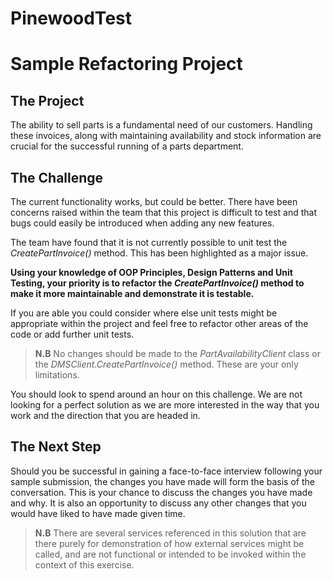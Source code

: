 # PinewoodTest
# Sample Refactoring Project

## The Project
The ability to sell parts is a fundamental need of our customers. Handling these invoices, along with maintaining availability and stock information are crucial for the successful running of a parts department.

## The Challenge
The current functionality works, but could be better. There have been concerns raised within the team that this project is difficult to test and that bugs could easily be introduced when adding any new features.

The team have found that it is not currently possible to unit test the *CreatePartInvoice()* method. This has been highlighted as a major issue.

**Using your knowledge of OOP Principles, Design Patterns and Unit Testing, your priority is to refactor the *CreatePartInvoice()* method to make it more maintainable and demonstrate it is testable.**

If you are able you could consider where else unit tests might be appropriate within the project and feel free to refactor other areas of the code or add further unit tests.

> **N.B** No changes should be made to the *PartAvailabilityClient* class or the *DMSClient.CreatePartInvoice()* method. These are your only limitations.

You should look to spend around an hour on this challenge. We are not looking for a perfect solution as we are more interested in the way that you work and the direction that you are headed in.

## The Next Step
Should you be successful in gaining a face-to-face interview following your sample submission, the changes you have made will form the basis of the conversation. This is your chance to discuss the changes you have made and why. It is also an opportunity to discuss any other changes that you would have liked to have made given time.

> **N.B** There are several services referenced in this solution that are there purely for demonstration of how external services might be called, and are not functional or intended to be invoked within the context of this exercise.
